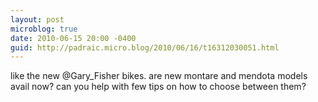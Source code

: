 ```yaml
---
layout: post
microblog: true
date: 2010-06-15 20:00 -0400
guid: http://padraic.micro.blog/2010/06/16/t16312030051.html
---
```

like the new @Gary_Fisher bikes. are new montare and mendota models avail now? can you help with few tips on how to choose between them?
